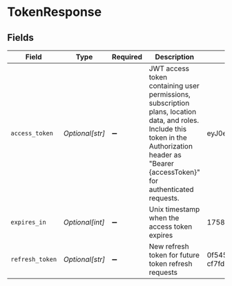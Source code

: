 # TokenResponse


## Fields

| Field                                                                                                                                                                                            | Type                                                                                                                                                                                             | Required                                                                                                                                                                                         | Description                                                                                                                                                                                      | Example                                                                                                                                                                                          |
| ------------------------------------------------------------------------------------------------------------------------------------------------------------------------------------------------ | ------------------------------------------------------------------------------------------------------------------------------------------------------------------------------------------------ | ------------------------------------------------------------------------------------------------------------------------------------------------------------------------------------------------ | ------------------------------------------------------------------------------------------------------------------------------------------------------------------------------------------------ | ------------------------------------------------------------------------------------------------------------------------------------------------------------------------------------------------ |
| `access_token`                                                                                                                                                                                   | *Optional[str]*                                                                                                                                                                                  | :heavy_minus_sign:                                                                                                                                                                               | JWT access token containing user permissions, subscription plans, location data, and roles. Include this token in the Authorization header as "Bearer {accessToken}" for authenticated requests. | eyJ0eXAiOiJKV1QiLCJhbGciOiJIUzI1NiJ9...                                                                                                                                                          |
| `expires_in`                                                                                                                                                                                     | *Optional[int]*                                                                                                                                                                                  | :heavy_minus_sign:                                                                                                                                                                               | Unix timestamp when the access token expires                                                                                                                                                     | 1758732647                                                                                                                                                                                       |
| `refresh_token`                                                                                                                                                                                  | *Optional[str]*                                                                                                                                                                                  | :heavy_minus_sign:                                                                                                                                                                               | New refresh token for future token refresh requests                                                                                                                                              | 0f5452b5-7f40-4c8e-9801-cf7fd2830de3                                                                                                                                                             |
